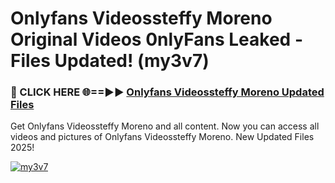 # Onlyfans Videossteffy Moreno Original Videos 0nlyFans Leaked - Files Updated! (my3v7)

<h3>🔴 CLICK HERE 🌐==►► <a href="https://tinyurl.com/x26r9saj" rel="nofollow">Onlyfans Videossteffy Moreno Updated Files</a></h3>

Get Onlyfans Videossteffy Moreno and all content. Now you can access all videos and pictures of Onlyfans Videossteffy Moreno. New Updated Files 2025!

[![my3v7](https://i.imgur.com/LkgZPqh.gif)](https://tinyurl.com/x26r9saj)
